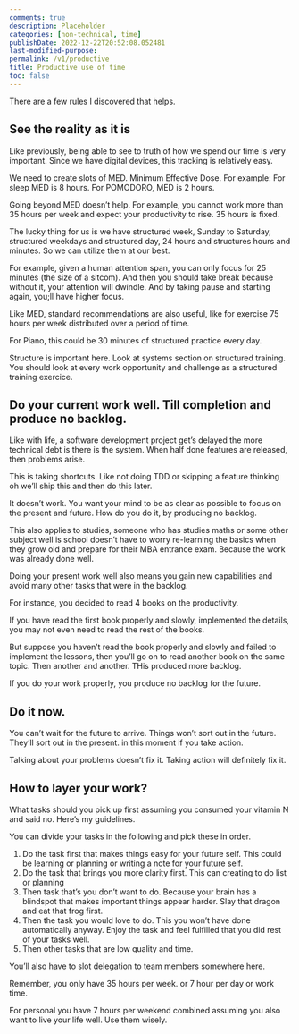 ```yaml
---
comments: true
description: Placeholder 
categories: [non-technical, time]
publishDate: 2022-12-22T20:52:08.052481
last-modified-purpose:
permalink: /v1/productive
title: Productive use of time
toc: false
---
```


There are a few rules I discovered that helps.

## See the reality as it is

Like previously, being able to see to truth of how we spend our time is very important. Since we have digital devices, this tracking is relatively easy.

We need to create slots of MED. Minimum Effective Dose. For example: For sleep MED is 8 hours. For POMODORO, MED is 2 hours.

Going beyond MED doesn’t help. For example, you cannot work more than 35 hours per week and expect your productivity to rise. 35 hours is fixed.

The lucky thing for us is we have structured week, Sunday to Saturday, structured weekdays and structured day, 24 hours and structures hours and minutes. So we can utilize them at our best.

For example, given a human attention span, you can only focus for 25 minutes (the size of a sitcom). And then you should take break because without it, your attention will dwindle. And by taking pause and starting again, you;ll have higher focus.

Like MED, standard recommendations are also useful, like for exercise 75 hours per week distributed over a period of time.

For Piano, this could be 30 minutes of structured practice every day.

Structure is important here. Look at systems section on structured training. You should look at every work opportunity and challenge as a structured training exercice.

## Do your current work well. Till completion and produce no backlog.

Like with life, a software development project get’s delayed the more technical debt is there is the system. When half done features are released, then problems arise.

This is taking shortcuts. Like not doing TDD or skipping a feature thinking oh we’ll ship this and then do this later.

It doesn’t work. You want your mind to be as clear as possible to focus on the present and future. How do you do it, by producing no backlog.

This also applies to studies, someone who has studies maths or some other subject well is school doesn’t have to worry re-learning the basics when they grow old and prepare for their MBA entrance exam. Because the work was already done well.

Doing your present work well also means you gain new capabilities and avoid many other tasks that were in the backlog.

For instance, you decided to read 4 books on the productivity.

If you have read the first book properly and slowly, implemented the details, you may not even need to read the rest of the books.

But suppose you haven’t read the book properly and slowly and failed to implement the lessons, then you’ll go on to read another book on the same topic. Then another and another. THis produced more backlog.

If you do your work properly, you produce no backlog for the future.

## Do it now.

You can’t wait for the future to arrive. Things won’t sort out in the future. They’ll sort out in the present. in this moment if you take action.

Talking about your problems doesn’t fix it. Taking action will definitely fix it.

## How to layer your work?

What tasks should you pick up first assuming you consumed your vitamin N and said no. Here’s my guidelines.

You can divide your tasks in the following and pick these in order.

1. Do the task first that makes things easy for your future self. This could be learning or planning or writing a note for your future self.
2. Do the task that brings you more clarity first. This can creating to do list or planning
3. Then task that’s you don’t want to do. Because your brain has a blindspot that makes important things appear harder. Slay that dragon and eat that frog first.
4. Then the task you would love to do. This you won’t have done automatically anyway. Enjoy the task and feel fulfilled that you did rest of your tasks well.
5. Then other tasks that are low quality and time.

You’ll also have to slot delegation to team members somewhere here.

Remember, you only have 35 hours per week. or 7 hour per day or work time.

For personal you have 7 hours per weekend combined assuming you also want to live your life well. Use them wisely.
